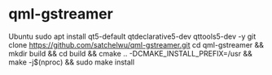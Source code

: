 # qml-gstreamer

Ubuntu
sudo apt install qt5-default qtdeclarative5-dev qttools5-dev -y
git clone  https://github.com/satchelwu/qml-gstreamer.git
cd qml-gstreamer && mkdir build && cd build && cmake .. -DCMAKE_INSTALL_PREFIX=/usr &&  make -j$(nproc) && sudo make install
